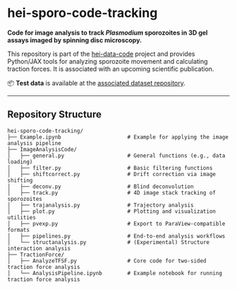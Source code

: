 # hei-sporo-code-tracking

**Code for image analysis to track *Plasmodium* sporozoites in 3D gel assays imaged by spinning disc microscopy.**

This repository is part of the [hei-data-code](https://github.com/LeonLettermann/hei-data-code) project and provides Python/JAX tools for analyzing sporozoite movement and calculating traction forces. It is associated with an upcoming scientific publication.

📦 **Test data** is available at the [associated dataset repository](https://doi.org/10.11588/DATA/4YBYXE).

---

## Repository Structure

```text
hei-sporo-code-tracking/
├── Example.ipynb                     # Example for applying the image analysis pipeline
├── ImageAnalysisCode/
│   ├── general.py                    # General functions (e.g., data loading)
│   ├── filter.py                     # Basic filtering functions
│   ├── shiftcorrect.py               # Drift correction via image shifting
│   ├── deconv.py                     # Blind deconvolution
│   ├── track.py                      # 4D image stack tracking of sporozoites
│   ├── trajanalysis.py               # Trajectory analysis
│   ├── plot.py                       # Plotting and visualization utilities
│   ├── pvexp.py                      # Export to ParaView-compatible formats
│   ├── pipelines.py                  # End-to-end analysis workflows
│   └── structanalysis.py             # (Experimental) Structure interaction analysis
├── TractionForce/
│   ├── AnalyzeTFSF.py                # Core code for two-sided traction force analysis
│   └── AnalysisPipeline.ipynb        # Example notebook for running traction force analysis
